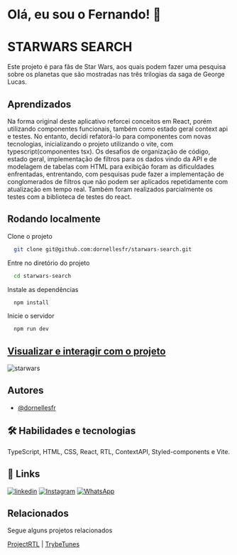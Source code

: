 
# Olá, eu sou o Fernando! 👋


# STARWARS SEARCH

Este projeto é para fãs de Star Wars, aos quais podem fazer uma pesquisa sobre os planetas que são mostradas nas três trilogias da saga de George Lucas.


## Aprendizados

Na forma original deste aplicativo reforcei conceitos em React, porém utilizando componentes funcionais, também como estado geral context api e testes. No entanto, decidi refatorá-lo para componentes com novas tecnologias, inicializando o projeto utilizando o vite, com typescript(componentes tsx).
Os desafios de organização de código, estado geral, implementação de filtros para os dados vindo da API e de modelagem de tabelas com HTML para exibição foram as dificuldades enfrentadas, entrentando, com pesquisas pude fazer a implementação de conglomerados de filtros que não podem ser aplicados repetidamente com atualização em tempo real. Também foram realizados parcialmente os testes com a biblioteca de testes do react.

## Rodando localmente

Clone o projeto

```bash
  git clone git@github.com:dornellesfr/starwars-search.git
```

Entre no diretório do projeto
```bash
  cd starwars-search
```

Instale as dependências

```bash
  npm install
```

Inicie o servidor

```bash
  npm run dev
```

## [Visualizar e interagir com o projeto](https://starwars-search-one.vercel.app/)
![starwars](https://user-images.githubusercontent.com/89082686/232538211-e9480e6b-b917-4187-8b49-3345eb581554.gif)



## Autores

- [@dornellesfr](https://www.github.com/dornellesfr)


## 🛠 Habilidades e tecnologias
TypeScript, HTML, CSS, React, RTL, ContextAPI, Styled-components e Vite.


## 🔗 Links
[![linkedin](https://img.shields.io/badge/linkedin-0A66C2?style=for-the-badge&logo=linkedin&logoColor=white)](https://www.linkedin.com/in/fernando-dornelles-rocha-3b11b921a/)
[![Instagram](https://img.shields.io/badge/Instagram-%23E4405F.svg?style=for-the-badge&logo=Instagram&logoColor=white)](https://instagram.com/dornellesfr)
[![WhatsApp](https://img.shields.io/badge/WhatsApp-25D366?style=for-the-badge&logo=whatsapp&logoColor=white)](https://wa.me/5551997463822)


## Relacionados

Segue alguns projetos relacionados

[ProjectRTL](https://github.com/dornellesfr/react-testing-library) |
[TrybeTunes](https://github.com/dornellesfr/trybe-tunes)

